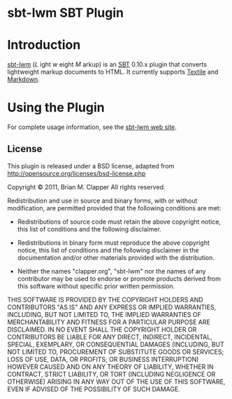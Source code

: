 sbt-lwm SBT Plugin
==================

# Introduction

[sbt-lwm][] (_L_ ight _w_ eight _M_ arkup) is an [SBT][] 0.10.x plugin that
converts lightweight markup documents to HTML. It currently supports
[Textile][] and [Markdown][].

[sbt-lwm]: http://software.clapper.org/sbt-lwm/
[Markdown]: http://daringfireball.net/projects/markdown/
[Textile]: http://textile.thresholdstate.com/
[SBT]: https://github.com/harrah/xsbt

# Using the Plugin

For complete usage information, see the [sbt-lwm web site][].

[sbt-lwm web site]: http://software.clapper.org/sbt-lwm/

## License

This plugin is released under a BSD license, adapted from
<http://opensource.org/licenses/bsd-license.php>

Copyright &copy; 2011, Brian M. Clapper
All rights reserved.

Redistribution and use in source and binary forms, with or without
modification, are permitted provided that the following conditions are
met:

* Redistributions of source code must retain the above copyright notice,
  this list of conditions and the following disclaimer.

* Redistributions in binary form must reproduce the above copyright
  notice, this list of conditions and the following disclaimer in the
  documentation and/or other materials provided with the distribution.

* Neither the names "clapper.org", "sbt-lwm" nor the names of any
  contributor may be used to endorse or promote products derived from this
  software without specific prior written permission.

THIS SOFTWARE IS PROVIDED BY THE COPYRIGHT HOLDERS AND CONTRIBUTORS "AS
IS" AND ANY EXPRESS OR IMPLIED WARRANTIES, INCLUDING, BUT NOT LIMITED TO,
THE IMPLIED WARRANTIES OF MERCHANTABILITY AND FITNESS FOR A PARTICULAR
PURPOSE ARE DISCLAIMED. IN NO EVENT SHALL THE COPYRIGHT HOLDER OR
CONTRIBUTORS BE LIABLE FOR ANY DIRECT, INDIRECT, INCIDENTAL, SPECIAL,
EXEMPLARY, OR CONSEQUENTIAL DAMAGES (INCLUDING, BUT NOT LIMITED TO,
PROCUREMENT OF SUBSTITUTE GOODS OR SERVICES; LOSS OF USE, DATA, OR
PROFITS; OR BUSINESS INTERRUPTION) HOWEVER CAUSED AND ON ANY THEORY OF
LIABILITY, WHETHER IN CONTRACT, STRICT LIABILITY, OR TORT (INCLUDING
NEGLIGENCE OR OTHERWISE) ARISING IN ANY WAY OUT OF THE USE OF THIS
SOFTWARE, EVEN IF ADVISED OF THE POSSIBILITY OF SUCH DAMAGE.
